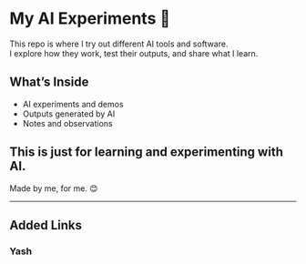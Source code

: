 # My AI Experiments 🤖

This repo is where I try out different AI tools and software.  
I explore how they work, test their outputs, and share what I learn.  

## What’s Inside
- AI experiments and demos  
- Outputs generated by AI  
- Notes and observations  

This is just for learning and experimenting with AI.  
---
Made by me, for me. 😊

---
## Added Links

### Yash

